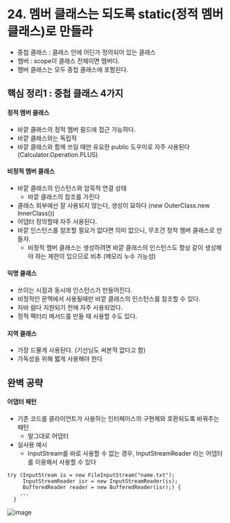 # 24. 멤버 클래스는 되도록 static(정적 멤버 클래스)로 만들라
 * 중첩 클래스 : 클래스 안에 어딘가 정의되어 있는 클래스
 * 멤버 : scope이 클래스 전체이면 멤버다.
 * 멤버 클래스는 모두 중첩 클래스에 포함된다.

## 핵심 정리1 : 중첩 클래스 4가지
#### 정적 멤버 클래스
 * 바깥 클래스의 정적 멤버 필드에 접근 가능하다.
 * 바깥 클래스와는 독립적
 * 바깥 클래스와 함께 쓰일 때만 유요한 public 도우미로 자주 사용된다 (Calculator.Operation.PLUS)
#### 비정적 멤버 클래스
 * 바깥 클래스의 인스턴스와 암묵적 연결 상태
   * 바깥 클래스의 참조를 가진다
 * 클래스 외부에선 잘 사용되지 않는다, 생성이 묘하다 (new OuterClass.new InnerClass())
 * 어댑터 정의할때 자주 사용된다.
 * 바깥 인스턴스를 참조할 필요가 없다면 의미 없으니, 무조건 정적 멤버 클래스로 만들자.
    * 비정적 멤버 클래스는 생성하려면 바깥 클래스의 인스턴스도 항상 같이 생성해야 하는 제한이 있으므로 비추 (메모리 누수 가능성)
#### 익명 클래스
 * 쓰이는 시점과 동시에 인스턴스가 만들어진다.
 * 비정적인 문맥에서 사용될때만 바깥 클래스의 인스턴스를 참조할 수 있다.
 * 자바 람다 지원되기 전에 자주 사용되었다.
 * 정적 팩터리 메서드를 만들 때 사용할 수도 있다.
#### 지역 클래스
 * 가장 드물게 사용된다. (기선님도 써본적 없다고 함)
 * 가독성을 위해 짧게 사용해야 한다

## 완벽 공략
#### 어댑터 패턴
 * 기존 코드를 클라이언트가 사용하는 인터페이스의 구현체와 호환되도록 바꿔주는 패턴
    * 말그대로 어댑터
 * 실사용 예시
    * InputStream를 바로 사용할 수 없는 경우, InputStreamReader 라는 어댑터를 이용해서 사용할 수 있다
```
try (InputStream is = new FileInputStream("name.txt");
     InputStreamReader isr = new InputStreamReader(is);
     BufferedReader reader = new BufferedReader(isr);) {
    ...
  }
```

![image](https://github.com/jaehleeee/study-docs/assets/48814463/b69050ed-7090-48f4-8d7e-c68749c87416)

